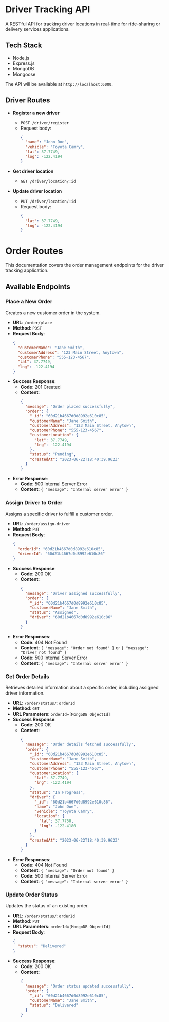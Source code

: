 # Driver Tracking API

A RESTful API for tracking driver locations in real-time for ride-sharing or delivery services applications.

## Tech Stack

- Node.js
- Express.js
- MongoDB
- Mongoose

The API will be available at `http://localhost:6000`.

## Driver Routes

- **Register a new driver**
  - `POST /driver/register`
  - Request body:
    ```json
    {
      "name": "John Doe",
      "vehicle": "Toyota Camry",
      "lat": 37.7749,
      "log": -122.4194
    }
    ```

- **Get driver location**
  - `GET /driver/location/:id`

- **Update driver location**
  - `PUT /driver/location/:id`
  - Request body:
    ```json
    {
      "lat": 37.7749,
      "lng": -122.4194
    }
    ```

# Order Routes 

This documentation covers the order management endpoints for the driver tracking application.

## Available Endpoints

### Place a New Order

Creates a new customer order in the system.

- **URL**: `/order/place`
- **Method**: `POST`
- **Request Body**:
  ```json
  {
    "customerName": "Jane Smith",
    "customerAddress": "123 Main Street, Anytown",
    "customerPhone": "555-123-4567",
    "lat": 37.7749,
    "lng": -122.4194
  }
  ```
- **Success Response**:
  - **Code**: 201 Created
  - **Content**:
    ```json
    {
      "message": "Order placed successfully",
      "order": {
        "_id": "60d21b4667d0d8992e610c85",
        "customerName": "Jane Smith",
        "customerAddress": "123 Main Street, Anytown",
        "customerPhone": "555-123-4567",
        "customerLocation": {
          "lat": 37.7749,
          "lng": -122.4194
        },
        "status": "Pending",
        "createdAt": "2023-06-22T18:40:39.962Z"
      }
    }
    ```
- **Error Response**:
  - **Code**: 500 Internal Server Error
  - **Content**: `{ "message": "Internal server error" }`

### Assign Driver to Order

Assigns a specific driver to fulfill a customer order.

- **URL**: `/order/assign-driver`
- **Method**: `PUT`
- **Request Body**:
  ```json
  {
    "orderId": "60d21b4667d0d8992e610c85",
    "driverId": "60d21b4667d0d8992e610c86"
  }
  ```
- **Success Response**:
  - **Code**: 200 OK
  - **Content**:
    ```json
    {
      "message": "Driver assigned successfully",
      "order": {
        "_id": "60d21b4667d0d8992e610c85",
        "customerName": "Jane Smith",
        "status": "Assigned",
        "driver": "60d21b4667d0d8992e610c86"
      }
    }
    ```
- **Error Responses**:
  - **Code**: 404 Not Found
  - **Content**: `{ "message": "Order not found" }` or `{ "message": "Driver not found" }`
  - **Code**: 500 Internal Server Error
  - **Content**: `{ "message": "Internal server error" }`

### Get Order Details

Retrieves detailed information about a specific order, including assigned driver information.

- **URL**: `/order/status/:orderId`
- **Method**: `GET`
- **URL Parameters**: `orderId=[MongoDB ObjectId]`
- **Success Response**:
  - **Code**: 200 OK
  - **Content**:
    ```json
    {
      "message": "Order details fetched successfully",
      "order": {
        "_id": "60d21b4667d0d8992e610c85",
        "customerName": "Jane Smith",
        "customerAddress": "123 Main Street, Anytown",
        "customerPhone": "555-123-4567",
        "customerLocation": {
          "lat": 37.7749,
          "lng": -122.4194
        },
        "status": "In Progress",
        "driver": {
          "_id": "60d21b4667d0d8992e610c86",
          "name": "John Doe",
          "vehicle": "Toyota Camry",
          "location": {
            "lat": 37.7750,
            "lng": -122.4180
          }
        },
        "createdAt": "2023-06-22T18:40:39.962Z"
      }
    }
    ```
- **Error Responses**:
  - **Code**: 404 Not Found
  - **Content**: `{ "message": "Order not found" }`
  - **Code**: 500 Internal Server Error
  - **Content**: `{ "message": "Internal server error" }`

### Update Order Status

Updates the status of an existing order.

- **URL**: `/order/status/:orderId`
- **Method**: `PUT`
- **URL Parameters**: `orderId=[MongoDB ObjectId]`
- **Request Body**:
  ```json
  {
    "status": "Delivered"
  }
  ```
- **Success Response**:
  - **Code**: 200 OK
  - **Content**:
    ```json
    {
      "message": "Order status updated successfully",
      "order": {
        "_id": "60d21b4667d0d8992e610c85",
        "customerName": "Jane Smith",
        "status": "Delivered"
      }
    }
    ```
